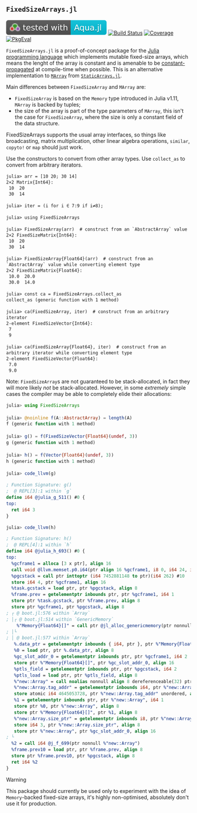 ## `FixedSizeArrays.jl`

[![Aqua QA](https://raw.githubusercontent.com/JuliaTesting/Aqua.jl/master/badge.svg)](https://github.com/JuliaTesting/Aqua.jl)
[![Build Status](https://github.com/JuliaArrays/FixedSizeArrays.jl/actions/workflows/UnitTests.yml/badge.svg?branch=main)](https://github.com/JuliaArrays/FixedSizeArrays.jl/actions/workflows/UnitTests.yml?query=branch%3Amain)
[![Coverage](https://codecov.io/gh/JuliaArrays/FixedSizeArrays.jl/branch/main/graph/badge.svg)](https://codecov.io/gh/JuliaArrays/FixedSizeArrays.jl)
[![PkgEval](https://JuliaCI.github.io/NanosoldierReports/pkgeval_badges/F/FixedSizeArrays.svg)](https://JuliaCI.github.io/NanosoldierReports/pkgeval_badges/F/FixedSizeArrays.html)

`FixedSizeArrays.jl` is a proof-of-concept package for the [Julia programming language](https://julialang.org/) which implements mutable fixed-size arrays, which means the lenght of the array is constant and is amenable to be [constant-propagated](https://en.wikipedia.org/wiki/Constant_folding) at compile-time when possible.
This is an alternative implementation to [`MArray`](https://juliaarrays.github.io/StaticArrays.jl/stable/pages/api/#StaticArraysCore.MArray) from [`StaticArrays.jl`](https://github.com/JuliaArrays/StaticArrays.jl).

Main differences between `FixedSizeArray` and `MArray` are:

* `FixedSizeArray` is based on the `Memory` type introduced in Julia v1.11, `MArray` is backed by tuples;
* the size of the array is part of the type parameters of `MArray`, this isn't the case for `FixedSizeArray`, where the size is only a constant field of the data structure.

FixedSizeArrays supports the usual array interfaces, so things like broadcasting, matrix
multiplication, other linear algebra operations, `similar`, `copyto!` or `map` should just work.

Use the constructors to convert from other array types. Use `collect_as` to convert from
arbitrary iterators.

```julia-repl
julia> arr = [10 20; 30 14]
2×2 Matrix{Int64}:
 10  20
 30  14

julia> iter = (i for i ∈ 7:9 if i≠8);

julia> using FixedSizeArrays

julia> FixedSizeArray(arr)  # construct from an `AbstractArray` value
2×2 FixedSizeMatrix{Int64}:
 10  20
 30  14

julia> FixedSizeArray{Float64}(arr)  # construct from an `AbstractArray` value while converting element type
2×2 FixedSizeMatrix{Float64}:
 10.0  20.0
 30.0  14.0

julia> const ca = FixedSizeArrays.collect_as
collect_as (generic function with 1 method)

julia> ca(FixedSizeArray, iter)  # construct from an arbitrary iterator
2-element FixedSizeVector{Int64}:
 7
 9

julia> ca(FixedSizeArray{Float64}, iter)  # construct from an arbitrary iterator while converting element type
2-element FixedSizeVector{Float64}:
 7.0
 9.0
```

Note: `FixedSizeArray`s are not guaranteed to be stack-allocated, in fact they will more likely *not* be stack-allocated.
However, in some *extremely* simple cases the compiler may be able to completely elide their allocations:
```julia
julia> using FixedSizeArrays

julia> @noinline f(A::AbstractArray) = length(A)
f (generic function with 1 method)

julia> g() = f(FixedSizeVector{Float64}(undef, 3))
g (generic function with 1 method)

julia> h() = f(Vector{Float64}(undef, 3))
h (generic function with 1 method)

julia> code_llvm(g)
```
```llvm
; Function Signature: g()
;  @ REPL[3]:1 within `g`
define i64 @julia_g_511() #0 {
top:
  ret i64 3
}

```
```julia
julia> code_llvm(h)
```
```llvm
; Function Signature: h()
;  @ REPL[4]:1 within `h`
define i64 @julia_h_693() #0 {
top:
  %gcframe1 = alloca [3 x ptr], align 16
  call void @llvm.memset.p0.i64(ptr align 16 %gcframe1, i8 0, i64 24, i1 true)
  %pgcstack = call ptr inttoptr (i64 7452881148 to ptr)(i64 262) #10
  store i64 4, ptr %gcframe1, align 16
  %task.gcstack = load ptr, ptr %pgcstack, align 8
  %frame.prev = getelementptr inbounds ptr, ptr %gcframe1, i64 1
  store ptr %task.gcstack, ptr %frame.prev, align 8
  store ptr %gcframe1, ptr %pgcstack, align 8
; ┌ @ boot.jl:576 within `Array`
; │┌ @ boot.jl:514 within `GenericMemory`
    %"Memory{Float64}[]" = call ptr @jl_alloc_genericmemory(ptr nonnull @"+Core.GenericMemory#695.jit", i64 3)
; │└
; │ @ boot.jl:577 within `Array`
   %.data_ptr = getelementptr inbounds { i64, ptr }, ptr %"Memory{Float64}[]", i64 0, i32 1
   %0 = load ptr, ptr %.data_ptr, align 8
   %gc_slot_addr_0 = getelementptr inbounds ptr, ptr %gcframe1, i64 2
   store ptr %"Memory{Float64}[]", ptr %gc_slot_addr_0, align 16
   %ptls_field = getelementptr inbounds ptr, ptr %pgcstack, i64 2
   %ptls_load = load ptr, ptr %ptls_field, align 8
   %"new::Array" = call noalias nonnull align 8 dereferenceable(32) ptr @ijl_gc_pool_alloc_instrumented(ptr %ptls_load, i32 800, i32 32, i64 4645053728) #8
   %"new::Array.tag_addr" = getelementptr inbounds i64, ptr %"new::Array", i64 -1
   store atomic i64 4645053728, ptr %"new::Array.tag_addr" unordered, align 8
   %1 = getelementptr inbounds ptr, ptr %"new::Array", i64 1
   store ptr %0, ptr %"new::Array", align 8
   store ptr %"Memory{Float64}[]", ptr %1, align 8
   %"new::Array.size_ptr" = getelementptr inbounds i8, ptr %"new::Array", i64 16
   store i64 3, ptr %"new::Array.size_ptr", align 8
   store ptr %"new::Array", ptr %gc_slot_addr_0, align 16
; └
  %2 = call i64 @j_f_699(ptr nonnull %"new::Array")
  %frame.prev10 = load ptr, ptr %frame.prev, align 8
  store ptr %frame.prev10, ptr %pgcstack, align 8
  ret i64 %2
}
```

> [!WARNING]
> This package should currently be used only to experiment with the idea of `Memory`-backed fixed-size arrays, it's highly non-optimised, absolutely don't use it for production.
